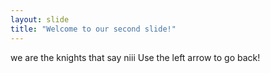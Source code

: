 ```yaml
---
layout: slide
title: "Welcome to our second slide!"
---
```

we are the knights that say niii
Use the left arrow to go back!
